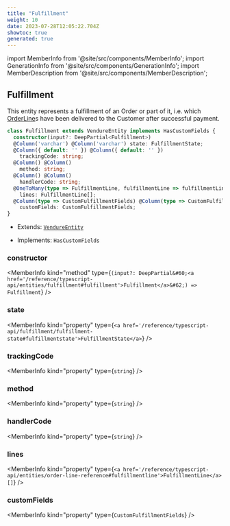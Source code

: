 ```yaml
---
title: "Fulfillment"
weight: 10
date: 2023-07-28T12:05:22.704Z
showtoc: true
generated: true
---
```

<!-- This file was generated from the Vendure source. Do not modify. Instead, re-run the "docs:build" script -->
import MemberInfo from '@site/src/components/MemberInfo';
import GenerationInfo from '@site/src/components/GenerationInfo';
import MemberDescription from '@site/src/components/MemberDescription';


## Fulfillment

<GenerationInfo sourceFile="packages/core/src/entity/fulfillment/fulfillment.entity.ts" sourceLine="17" packageName="@vendure/core" />

This entity represents a fulfillment of an Order or part of it, i.e. which <a href='/reference/typescript-api/entities/order-line#orderline'>OrderLine</a>s have been
delivered to the Customer after successful payment.

```ts title="Signature"
class Fulfillment extends VendureEntity implements HasCustomFields {
  constructor(input?: DeepPartial<Fulfillment>)
  @Column('varchar') @Column('varchar') state: FulfillmentState;
  @Column({ default: '' }) @Column({ default: '' })
    trackingCode: string;
  @Column() @Column()
    method: string;
  @Column() @Column()
    handlerCode: string;
  @OneToMany(type => FulfillmentLine, fulfillmentLine => fulfillmentLine.fulfillment) @OneToMany(type => FulfillmentLine, fulfillmentLine => fulfillmentLine.fulfillment)
    lines: FulfillmentLine[];
  @Column(type => CustomFulfillmentFields) @Column(type => CustomFulfillmentFields)
    customFields: CustomFulfillmentFields;
}
```
* Extends: <code><a href='/reference/typescript-api/entities/vendure-entity#vendureentity'>VendureEntity</a></code>


* Implements: <code>HasCustomFields</code>



<div className="members-wrapper">

### constructor

<MemberInfo kind="method" type={`(input?: DeepPartial&#60;<a href='/reference/typescript-api/entities/fulfillment#fulfillment'>Fulfillment</a>&#62;) => Fulfillment`}   />


### state

<MemberInfo kind="property" type={`<a href='/reference/typescript-api/fulfillment/fulfillment-state#fulfillmentstate'>FulfillmentState</a>`}   />


### trackingCode

<MemberInfo kind="property" type={`string`}   />


### method

<MemberInfo kind="property" type={`string`}   />


### handlerCode

<MemberInfo kind="property" type={`string`}   />


### lines

<MemberInfo kind="property" type={`<a href='/reference/typescript-api/entities/order-line-reference#fulfillmentline'>FulfillmentLine</a>[]`}   />


### customFields

<MemberInfo kind="property" type={`CustomFulfillmentFields`}   />




</div>
